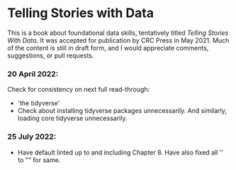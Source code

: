 # Telling Stories with Data

This is a book about foundational data skills, tentatively titled *Telling Stories With Data*. It was accepted for publication by CRC Press in May 2021. Much of the content is still in draft form, and I would appreciate comments, suggestions, or pull requests.


### 20 April 2022: 

Check for consistency on next full read-through:

- 'the tidyverse'
- Check about installing tidyverse packages unnecessarily. And similarly, loading core tidyverse unnecessarily.


### 25 July 2022: 

- Have default linted up to and including Chapter 8. Have also fixed all '' to "" for same.